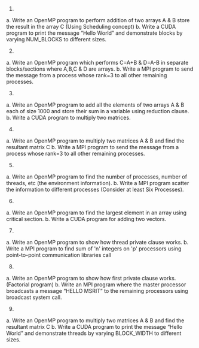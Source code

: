 1. 
a. Write an OpenMP program to perform addition of two arrays A & B store the result in the array C (Using Scheduling concept)
b. Write a CUDA program to print the message “Hello World” and demonstrate blocks by varying NUM_BLOCKS to different sizes.

2. 
a. Write an OpenMP program which performs C=A+B  & D=A-B in separate blocks/sections where A,B,C & D  are arrays.
b. Write a MPI program to send the message from a process whose rank=3 to all other remaining processes.

3. 
a. Write an OpenMP program to add all the elements of two arrays A & B each of size 1000 and store their sum in a variable using reduction clause.
b. Write a CUDA program to multiply two matrices.

4. 
a. Write an OpenMP program  to multiply two matrices A & B and find the resultant matrix C
b. Write a MPI program to send the message from a process whose rank=3 to all other remaining processes.

5. 
a. Write an OpenMP program to find the number of processes, number of threads, etc (the environment information).
b. Write a MPI program scatter the information to different processes (Consider at least Six Processes).

6. 
a. Write an OpenMP program to find the largest element in an array using critical section.
b. Write a CUDA program for adding two vectors.

7. 
a. Write an OpenMP program to show how thread private clause works.
b. Write a MPI program to find sum of 'n' integers on 'p' processors using  point-to-point communication libraries call

8. 
a. Write an OpenMP program to show how first private clause works.(Factorial program)
b. Write an MPI program where the master processor broadcasts a message “HELLO MSRIT” to the remaining processors using broadcast system call.

9. 
a. Write an OpenMP program  to multiply two matrices A & B and find the resultant matrix C
b. Write a CUDA program to print the message “Hello World” and demonstrate threads by varying BLOCK_WIDTH to different sizes.

